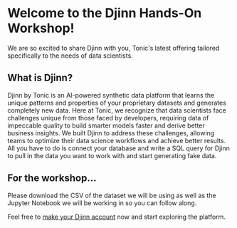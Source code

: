 # Welcome to the Djinn Hands-On Workshop!

We are so excited to share Djinn with you, Tonic's latest offering tailored specifically to the needs of data scientists. 

## What is Djinn?
Djinn by Tonic is an AI-powered synthetic data platform that learns the unique patterns and properties of your proprietary datasets and generates completely new data. Here at Tonic, we recognize that data scientists face challenges unique from those faced by developers, requiring data of impeccable quality to build smarter models faster and derive better business insights. We built Djinn to address these challenges, allowing teams to optimize their data science workflows and achieve better results. All you have to do is connect your database and write a SQL query for Djinn to pull in the data you want to work with and start generating fake data. 

## For the workshop... 
Please download the CSV of the dataset we will be using as well as the Jupyter Notebook we will be working in so you can follow along.

Feel free to [make your Djinn account](https://djinn.tonic.ai/login?signup=true) now and start exploring the platform. 